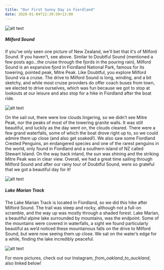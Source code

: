 ```yaml
---
title: "Our First Sunny Day in Fiordland"
date: 2020-01-04T12:39:59+13:00
---
```


![alt text](https://res.cloudinary.com/dqsylhojv/image/upload/v1578095268/hanswustrack.com/our-first-sunny-day-in-fiordland/IMG_7630_ftnp0g.jpg "Milford Sound with Mitre Peak left center")

##### Milford Sound
If you’ve only seen one picture of New Zealand, we'll bet that it's of Milford Sound. If you haven't, see above. Similar to Doubtful Sound (mentioned a few posts ago...the cruise through the fjords in the pouring rain), Milford Sound is an expansive fjord in Fiordland National Park, famous for its towering, pointed peak, Mitre Peak. Like Doubtful, you explore Milford Sound via a cruise. The drive to Milford Sound is long, winding, and a bit sketchy, and while most cruise providers do offer coach buses from town, we elected to drive ourselves, which was fun because we got to stop at lookouts at our leisure and also stop for a hike in Fiordland after the boat ride. 

![alt text](https://res.cloudinary.com/dqsylhojv/image/upload/v1578095264/hanswustrack.com/our-first-sunny-day-in-fiordland/IMG_7205_dgtitj.jpg "Waterfall on Milford Sound")

On the sail out, there were low clouds lingering, so we didn’t see Mitre Peak, nor the peaks of most of the towering granite walls. It was still beautiful, and luckily as the day went on, the clouds cleared. There were a few grand waterfalls, some of which the boat drove right up to, so we could admire them up close (and also get soaked!). We also saw some Fiordland Crested Penguins, an endangered species and one of the rarest penguins in the world, only found in Fiordland and a southern island of NZ called Stewart Island. On the way back inland, the sun was shining and the striking Mitre Peak was in clear view. Overall, we had a great time sailing through Milford Sound and after our rainy tour of Doubtful Sound, were so grateful that we got a beautiful day for it! 

![alt text](https://res.cloudinary.com/dqsylhojv/image/upload/v1578095224/hanswustrack.com/our-first-sunny-day-in-fiordland/15524538-E8F0-4DD9-8D86-19EB7FDB143F_hhzafg.jpg "Lake Marian")

##### Lake Marian Track
The Lake Marian Track is located in Fiordland, so we did this hike after Milford Sound. The trail was steep and rocky, although not a full-on scramble, and the way up was mostly through a shaded forest. Lake Marian, a beautiful alpine lake surrounded by mountains, was the endpoint. Some of the mountains were covered in waterfalls, a sight we found particularly beautiful as we’d noticed these mountainous falls on the drive to Milford Sound, but were now seeing them up close. We sat on the water’s edge for a while, finding the lake incredibly peaceful. 

![alt text](https://res.cloudinary.com/dqsylhojv/image/upload/v1578095232/hanswustrack.com/our-first-sunny-day-in-fiordland/AACA30C4-1F21-4D83-AB2C-1BB83919479B_u0bixk.jpg "Another waterfall on Milford Sound")

For more pictures, check out our Instagram, *from_oakland_to_auckland*, also linked below!